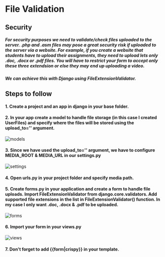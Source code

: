 # File Validation

## Security
##### For security purposes we need to validate/check files uploaded to the server. .php and .asm files may pose a great security risk if uploaded to the server via a website. For example, if you create a website that students have to upload their assignments, they need to upload lets only .doc, .docx or .pdf files. You will have to restrict your form to accept only these three extendsion or else they may end up uploading a video.
##### We can achieve this with Django using FileExtensionValidator.

## Steps to follow
#### 1. Create a project and an app in django in your base folder.
#### 2. In your app create a model to handle file storage (in this case I created UserFiles) and specify where the files will be stored using the upload_to='<name of your folder/>' argument.

![models](https://user-images.githubusercontent.com/78599959/181189625-688975a0-1713-4d7d-923a-ebd598d45abd.png)

#### 3. Since we have used the upload_to='' argument, we have to configure MEDIA_ROOT & MEDIA_URL in our settings.py
 
 ![settings](https://user-images.githubusercontent.com/78599959/181189720-acf6dfd3-69a3-4ff6-9657-7cf5b11ac788.png)

 
#### 4. Open urls.py in your project folder and specify media path.
  

#### 5. Create forms.py in your application and create a form to handle file uploads. Import FileExtensionValidator from django.core.validators. Add supported file extensions in the list in FileExtensionValidator() function. In my case I only want .doc, .docx & .pdf to be uploaded.

![forms](https://user-images.githubusercontent.com/78599959/181189767-27852665-347c-4355-a0ea-d4623a1fb38e.png)
  
#### 6. Import your form in your views.py

![views](https://user-images.githubusercontent.com/78599959/181189870-2899a13c-4cd4-4159-b170-53f07d9503ea.png)

#### 7. Don't forget to add {{form|crispy}} in your template.

